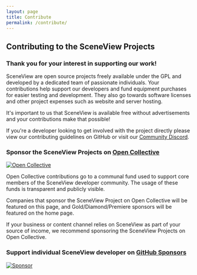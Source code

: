 ```yaml
---
layout: page
title: Contribute
permalink: /contribute/
---
```


## Contributing to the SceneView Projects

### Thank you for your interest in supporting our work!

SceneView are open source projects freely available under the GPL and developed by a dedicated team of passionate individuals.
Your contributions help support our developers and fund equipment purchases for easier testing and development.
They also go towards software licenses and other project expenses such as website and server hosting.

It's important to us that SceneView is available free without advertisements and your contributions make that possible!

If you're a developer looking to get involved with the project directly please view our contributing guidelines on GitHub or visit our [Community Discord](https://discord.gg/UbNDDBTNqb).

### Sponsor the SceneView Projects on [Open Collective](https://opencollective.com/sceneview/contribute)

[![Open Collective](https://obsproject.com/media/pages/contribute/60c430675b-1618091058/oc_contribute_button.png)](https://opencollective.com/sceneview/contribute)

Open Collective contributions go to a communal fund used to support core members of the SceneView developer community. The usage of these funds is transparent and publicly visible.

Companies that sponsor the SceneView Project on Open Collective will be featured on this page, and Gold/Diamond/Premiere sponsors will be featured on the home page.

If your business or content channel relies on SceneView as part of your source of income, we recommend sponsoring the SceneView Projects on Open Collective.


### Support individual SceneView developer on [GitHub Sponsors](https://github.com/sponsors/ThomasGorisse?o=esc)

[![Sponsor](https://github.githubassets.com/images/modules/site/social-cards/sponsors.jpg)](https://github.com/sponsors/ThomasGorisse?o=esc)
